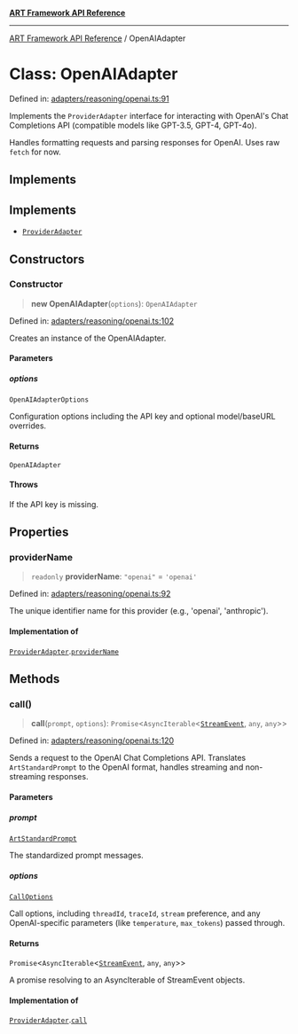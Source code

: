[**ART Framework API Reference**](../README.md)

***

[ART Framework API Reference](../README.md) / OpenAIAdapter

# Class: OpenAIAdapter

Defined in: [adapters/reasoning/openai.ts:91](https://github.com/hashangit/ART/blob/d99cb328093f6dec701b3289d82d5abbf64a3736/src/adapters/reasoning/openai.ts#L91)

Implements the `ProviderAdapter` interface for interacting with OpenAI's
Chat Completions API (compatible models like GPT-3.5, GPT-4, GPT-4o).

Handles formatting requests and parsing responses for OpenAI.
Uses raw `fetch` for now.

## Implements

## Implements

- [`ProviderAdapter`](../interfaces/ProviderAdapter.md)

## Constructors

### Constructor

> **new OpenAIAdapter**(`options`): `OpenAIAdapter`

Defined in: [adapters/reasoning/openai.ts:102](https://github.com/hashangit/ART/blob/d99cb328093f6dec701b3289d82d5abbf64a3736/src/adapters/reasoning/openai.ts#L102)

Creates an instance of the OpenAIAdapter.

#### Parameters

##### options

`OpenAIAdapterOptions`

Configuration options including the API key and optional model/baseURL overrides.

#### Returns

`OpenAIAdapter`

#### Throws

If the API key is missing.

## Properties

### providerName

> `readonly` **providerName**: `"openai"` = `'openai'`

Defined in: [adapters/reasoning/openai.ts:92](https://github.com/hashangit/ART/blob/d99cb328093f6dec701b3289d82d5abbf64a3736/src/adapters/reasoning/openai.ts#L92)

The unique identifier name for this provider (e.g., 'openai', 'anthropic').

#### Implementation of

[`ProviderAdapter`](../interfaces/ProviderAdapter.md).[`providerName`](../interfaces/ProviderAdapter.md#providername)

## Methods

### call()

> **call**(`prompt`, `options`): `Promise`\<`AsyncIterable`\<[`StreamEvent`](../interfaces/StreamEvent.md), `any`, `any`\>\>

Defined in: [adapters/reasoning/openai.ts:120](https://github.com/hashangit/ART/blob/d99cb328093f6dec701b3289d82d5abbf64a3736/src/adapters/reasoning/openai.ts#L120)

Sends a request to the OpenAI Chat Completions API.
Translates `ArtStandardPrompt` to the OpenAI format, handles streaming and non-streaming responses.

#### Parameters

##### prompt

[`ArtStandardPrompt`](../type-aliases/ArtStandardPrompt.md)

The standardized prompt messages.

##### options

[`CallOptions`](../interfaces/CallOptions.md)

Call options, including `threadId`, `traceId`, `stream` preference, and any OpenAI-specific parameters (like `temperature`, `max_tokens`) passed through.

#### Returns

`Promise`\<`AsyncIterable`\<[`StreamEvent`](../interfaces/StreamEvent.md), `any`, `any`\>\>

A promise resolving to an AsyncIterable of StreamEvent objects.

#### Implementation of

[`ProviderAdapter`](../interfaces/ProviderAdapter.md).[`call`](../interfaces/ProviderAdapter.md#call)
